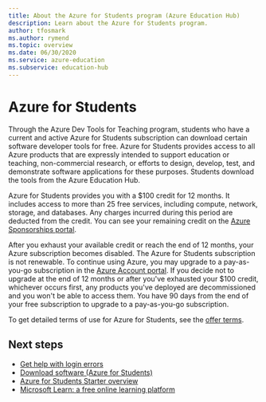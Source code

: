 ```yaml
---
title: About the Azure for Students program (Azure Education Hub)
description: Learn about the Azure for Students program.
author: tfosmark
ms.author: rymend
ms.topic: overview
ms.date: 06/30/2020
ms.service: azure-education
ms.subservice: education-hub
---
```


# Azure for Students

Through the Azure Dev Tools for Teaching program, students who have a current and active Azure for Students 
subscription can download certain software developer tools for free. Azure for Students provides access to all 
Azure products that are expressly intended to support education or teaching, non-commercial research, or 
efforts to design, develop, test, and demonstrate software applications for these purposes. Students download 
the tools from the Azure Education Hub.

Azure for Students provides you with a $100 credit for 12 months. It includes access to more than 25 free 
services, including compute, network, storage, and databases. Any charges incurred during this period are 
deducted from the credit. You can see your remaining credit on the [Azure Sponsorships 
portal](https://www.microsoftazuresponsorships.com/).

After you exhaust your available credit or reach the end of 12 months, your Azure subscription becomes 
disabled. The Azure for Students subscription is not renewable. To continue using Azure, you may upgrade 
to a pay-as-you-go subscription in the [Azure Account portal](https://account.azure.com/). If you decide 
not to upgrade at the end of 12 months or after you've exhausted your $100 credit, whichever occurs first, 
any products you've deployed are decommissioned and you won't be able to access them. You have 90 days 
from the end of your free subscription to upgrade to a pay-as-you-go subscription.

To get detailed terms of use for Azure for Students, see the [offer terms](https://azure.microsoft.com/offers/ms-azr-0170p/).


## Next steps
- [Get help with login errors](troubleshoot-login.md)
- [Download software (Azure for Students)](download-software.md)
- [Azure for Students Starter overview](azure-students-starter-program.md)
- [Microsoft Learn: a free online learning platform](/learn/)